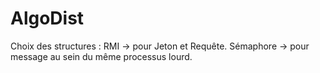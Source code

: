 AlgoDist
========

Choix des structures : 
RMI -> pour Jeton et Requête.
Sémaphore -> pour message au sein du même processus lourd.
